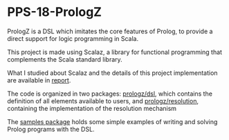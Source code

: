 # PPS-18-PrologZ

PrologZ is a DSL which imitates the core features of Prolog, to provide a direct support for logic programming in Scala.

This project is made using Scalaz, a library for functional programming that complements the Scala standard library.

What I studied about Scalaz and the details of this project implementation are available in [report](report.pdf).

The code is organized in two packages: [prologz/dsl](src/main/scala/prologz/dsl), which contains the definition of all elements available to users, and [prologz/resolution](src/main/scala/prologz/resolution), containing the implementation of the resolution mechanism

The [samples package](src/main/scala/samples) holds some simple examples of writing and solving Prolog programs with the DSL.
